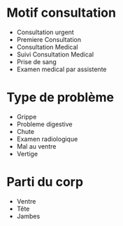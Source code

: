 # Motif consultation
* Consultation urgent
* Premiere Consultation
* Consultation Medical
* Suivi Consultation Medical
* Prise de sang
* Examen medical par assistente


# Type de problème
* Grippe
* Probleme digestive
* Chute
* Examen radiologique
* Mal au ventre
* Vertige

# Parti du corp
* Ventre
* Tête
* Jambes
